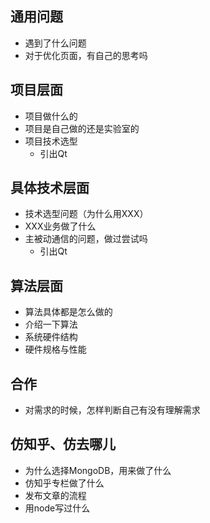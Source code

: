 ## 通用问题
- 遇到了什么问题
- 对于优化页面，有自己的思考吗

## 项目层面
- 项目做什么的
- 项目是自己做的还是实验室的
- 项目技术选型
  - 引出Qt

## 具体技术层面
- 技术选型问题（为什么用XXX）
- XXX业务做了什么
- 主被动通信的问题，做过尝试吗
  - 引出Qt

## 算法层面
- 算法具体都是怎么做的
- 介绍一下算法
- 系统硬件结构
- 硬件规格与性能

## 合作
- 对需求的时候，怎样判断自己有没有理解需求

## 仿知乎、仿去哪儿
- 为什么选择MongoDB，用来做了什么
- 仿知乎专栏做了什么
- 发布文章的流程
- 用node写过什么
